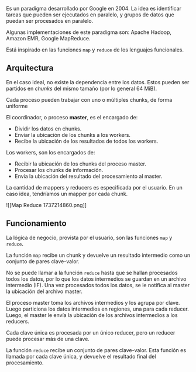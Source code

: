 Es un paradigma desarrollado por Google en 2004. La idea es identificar tareas que pueden ser ejecutados en paralelo, y grupos de datos que puedan ser procesados en paralelo.

Algunas implementaciones de este paradigma son: Apache Hadoop, Amazon EMR, Google MapReduce.

Está inspirado en las funciones `map` y `reduce` de los lenguajes funcionales.

## Arquitectura

En el caso ideal, no existe la dependencia entre los datos. Estos pueden ser partidos en *chunks* del mismo tamaño (por lo general 64 MiB).

Cada proceso pueden trabajar con uno o múltiples chunks, de forma uniforme

El coordinador, o proceso **master**, es el encargado de:

- Dividir los datos en chunks.
- Enviar la ubicación de los chunks a los workers.
- Recibe la ubicación de los resultados de todos los workers.

Los workers, son los encargados de:

- Recibir la ubicación de los chunks del proceso master.
- Procesar los chunks de información.
- Envía la ubicación del resultado del procesamiento al master.

La cantidad de mappers y reducers es especificada por el usuario. En un caso idea, tendríamos un mapper por cada chunk.

 ![[Map Reduce 1737214860.png]]

## Funcionamiento

La lógica de negocio, provista por el usuario, son las funciones `map` y `reduce`.

La función `map` recibe un chunk y devuelve un resultado intermedio como un conjunto de pares clave-valor.

No se puede llamar a la función `reduce` hasta que se hallan procesados todos los datos, por lo que los datos intermedios se guardan en un archivo intermedio (IF). Una vez procesados todos los datos, se le notifica al master la ubicación del archivo master.

El proceso master toma los archivos intermedios y los agrupa por clave. Luego particiona los datos intermedios en regiones, una para cada reducer. Luego, el master le envía la ubicación de los archivos intermedios a los reducers.

Cada clave única es procesada por un único reducer, pero un reducer puede procesar más de una clave.

La función `reduce` recibe un conjunto de pares clave-valor. Esta función es llamada por cada clave única, y devuelve el resultado final del procesamiento.
